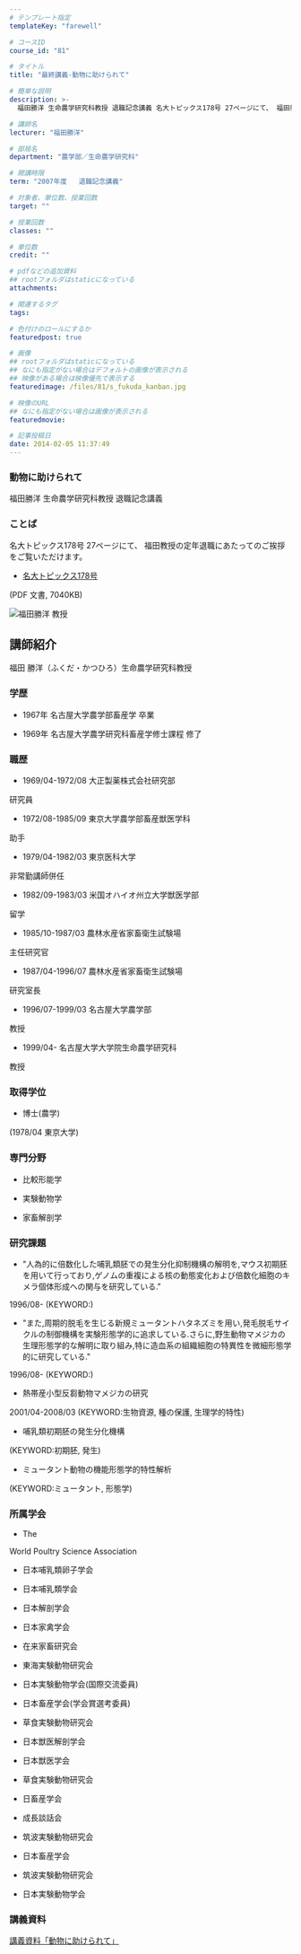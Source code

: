 ```yaml
---
# テンプレート指定
templateKey: "farewell"

# コースID
course_id: "81"

# タイトル
title: "最終講義-動物に助けられて"

# 簡単な説明
description: >-
  福田勝洋 生命農学研究科教授 退職記念講義 名大トピックス178号 27ページにて、 福田教授の定年退職にあたってのご挨拶をご覧いただけます。   * [名大トピックス178号][1]...

# 講師名
lecturer: "福田勝洋"

# 部局名
department: "農学部／生命農学研究科"

# 開講時限
term: "2007年度	退職記念講義"

# 対象者、単位数、授業回数
target: ""

# 授業回数
classes: ""

# 単位数
credit: ""

# pdfなどの追加資料
## rootフォルダはstaticになっている
attachments: 

# 関連するタグ
tags:

# 色付けのロールにするか
featuredpost: true

# 画像
## rootフォルダはstaticになっている
## なにも指定がない場合はデフォルトの画像が表示される
## 映像がある場合は映像優先で表示する
featuredimage: /files/81/s_fukuda_kanban.jpg

# 映像のURL
## なにも指定がない場合は画像が表示される
featuredmovie: 

# 記事投稿日
date: 2014-02-05 11:37:49
---
```


### 動物に助けられて

福田勝洋 生命農学研究科教授 退職記念講義

### ことば

名大トピックス178号 27ページにて、 福田教授の定年退職にあたってのご挨拶をご覧いただけます。

* [名大トピックス178号][1]

(PDF 文書, 7040KB)

[1]: http://www.nagoya-u.ac.jp/about-nu/public-relations/publication/upload_images/no178.pdf

![福田勝洋 教授](/files/81/s_fukuda_kao.jpg) 

## 講師紹介

福田 勝洋（ふくだ・かつひろ）生命農学研究科教授

### 学歴

* 1967年 名古屋大学農学部畜産学 卒業

* 1969年 名古屋大学農学研究科畜産学修士課程 修了

### 職歴

* 1969/04-1972/08 大正製薬株式会社研究部

研究員

* 1972/08-1985/09 東京大学農学部畜産獣医学科

助手

* 1979/04-1982/03 東京医科大学

非常勤講師併任

* 1982/09-1983/03 米国オハイオ州立大学獣医学部

留学

* 1985/10-1987/03 農林水産省家畜衛生試験場

主任研究官

* 1987/04-1996/07 農林水産省家畜衛生試験場

研究室長

* 1996/07-1999/03 名古屋大学農学部

教授

* 1999/04- 名古屋大学大学院生命農学研究科

教授

### 取得学位

* 博士(農学)

(1978/04 東京大学)

### 専門分野

* 比較形能学

* 実験動物学

* 家畜解剖学

### 研究課題

* "人為的に倍数化した哺乳類胚での発生分化抑制機構の解明を,マウス初期胚を用いて行っており,ゲノムの重複による核の動態変化および倍数化細胞のキメラ個体形成への関与を研究している."

1996/08- (KEYWORD:)

* "また,周期的脱毛を生じる新規ミュータントハタネズミを用い,発毛脱毛サイクルの制御機構を実験形態学的に追求している.さらに,野生動物マメジカの生理形態学的な解明に取り組み,特に造血系の組織細胞の特異性を微細形態学的に研究している."

1996/08- (KEYWORD:)

* 熱帯産小型反芻動物マメジカの研究

2001/04-2008/03 (KEYWORD:生物資源, 種の保護, 生理学的特性)

* 哺乳類初期胚の発生分化機構

(KEYWORD:初期胚, 発生)

* ミュータント動物の機能形態学的特性解析

(KEYWORD:ミュータント, 形態学)

### 所属学会

* The

World Poultry Science Association

* 日本哺乳類卵子学会

* 日本哺乳類学会

* 日本解剖学会

* 日本家禽学会

* 在来家畜研究会

* 東海実験動物研究会

* 日本実験動物学会(国際交流委員)

* 日本畜産学会(学会賞選考委員)

* 草食実験動物研究会

* 日本獣医解剖学会

* 日本獣医学会

* 草食実験動物研究会

* 日畜産学会

* 成長談話会

* 筑波実験動物研究会

* 日本畜産学会

* 筑波実験動物研究会

* 日本実験動物学会

### 講義資料

[講義資料「動物に助けられて」](/files/81/fukuda_lect.pdf) 

